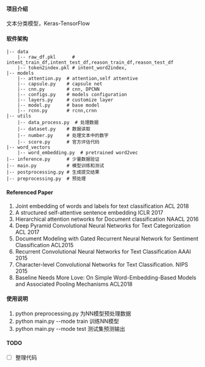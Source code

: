 #### 项目介绍
文本分类模型，Keras-TensorFlow

#### 软件架构
```
|-- data
    |-- raw_df.pkl      # intent_train_df,intent_test_df,reason_train_df,reason_test_df
    |-- token2index.pkl # intent_word2index,
|-- models
    |-- attention.py  # attention,self attentive
    |-- capsule.py    # capsule net
    |-- cnn.py        # cnn, DPCNN
    |-- configs.py    # models configuration
    |-- layers.py     # customize layer
    |-- model.py      # base model
    |-- rcnn.py       # rcnn,crnn
|-- utils
    |-- data_process.py  # 处理数据
    |-- dataset.py    # 数据读取
    |-- number.py     # 处理文本中的数字
    |-- score.py      # 官方评估代码
|-- word_vectors
    |-- word_embedding.py  # pretrained word2vec
|-- inference.py      # 少量数据验证
|-- main.py           # 模型训练和测试
|-- postprocessing.py # 生成提交结果
|-- preprocessing.py  # 预处理
```


#### Referenced Paper
1. Joint embedding of words and labels for text classification ACL 2018
2. A structured self-attentive sentence embedding        ICLR 2017
3. Hierarchical attention networks for Document classification  NAACL 2016
4. Deep Pyramid Convolutional Neural Networks for Text Categorization ACL 2017
6. Document Modeling with Gated Recurrent Neural Network for Sentiment Classification ACL2015
7. Recurrent Convolutional Neural Networks for Text Classification  AAAI 2015
10. Character-level Convolutional Networks for Text Classification. NIPS 2015
12. Baseline Needs More Love: On Simple Word-Embedding-Based Models and Associated Pooling Mechanisms ACL2018

#### 使用说明
1. python preprocessing.py   为NN模型预处理数据
2. python main.py --mode train  训练NN模型
3. python main.py --mode test   测试集预测输出

#### TODO
- [ ] 整理代码

